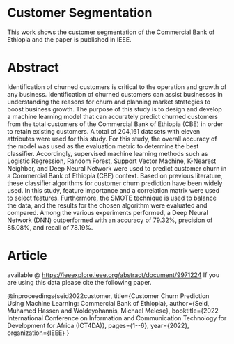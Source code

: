 # Customer Segmentation
 This work shows the customer segmentation of the Commercial Bank of Ethiopia and the paper is published in IEEE.

# Abstract
Identification of churned customers is critical to the operation and growth of any business. Identification of churned customers can assist businesses in understanding the reasons for churn and planning market strategies to boost business growth. The purpose of this study is to design and develop a machine learning model that can accurately predict churned customers from the total customers of the Commercial Bank of Ethiopia (CBE) in order to retain existing customers. A total of 204,161 datasets with eleven attributes were used for this study. For this study, the overall accuracy of the model was used as the evaluation metric to determine the best classifier. Accordingly, supervised machine learning methods such as Logistic Regression, Random Forest, Support Vector Machine, K-Nearest Neighbor, and Deep Neural Network were used to predict customer churn in a Commercial Bank of Ethiopia (CBE) context. Based on previous literature, these classifier algorithms for customer churn prediction have been widely used. In this study, feature importance and a correlation matrix were used to select features. Furthermore, the SMOTE technique is used to balance the data, and the results for the chosen algorithm were evaluated and compared. Among the various experiments performed, a Deep Neural Network (DNN) outperformed with an accuracy of 79.32%, precision of 85.08%, and recall of 78.19%. 

# Article

available @ https://ieeexplore.ieee.org/abstract/document/9971224
If you are using this data please cite the following paper.

 @inproceedings{seid2022customer,
  title={Customer Churn Prediction Using Machine Learning: Commercial Bank of Ethiopia},
  author={Seid, Muhamed Hassen and Woldeyohannis, Michael Melese},
  booktitle={2022 International Conference on Information and Communication Technology for Development for Africa (ICT4DA)},
  pages={1--6},
  year={2022},
  organization={IEEE}
}